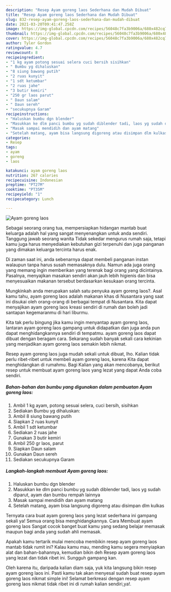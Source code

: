 ```yaml
---
description: "Resep Ayam goreng laos Sederhana dan Mudah Dibuat"
title: "Resep Ayam goreng laos Sederhana dan Mudah Dibuat"
slug: 832-resep-ayam-goreng-laos-sederhana-dan-mudah-dibuat
date: 2021-03-20T09:41:47.258Z
image: https://img-global.cpcdn.com/recipes/56048c7fa3b9006a/680x482cq70/ayam-goreng-laos-foto-resep-utama.jpg
thumbnail: https://img-global.cpcdn.com/recipes/56048c7fa3b9006a/680x482cq70/ayam-goreng-laos-foto-resep-utama.jpg
cover: https://img-global.cpcdn.com/recipes/56048c7fa3b9006a/680x482cq70/ayam-goreng-laos-foto-resep-utama.jpg
author: Tyler Gordon
ratingvalue: 4.7
reviewcount: 8
recipeingredient:
- "1 kg ayam potong sesuai selera cuci bersih sisihkan"
- " Bumbu yg dihaluskan"
- "8 siung bawang putih"
- "2 ruas kunyit"
- "1 sdt ketumbar"
- "2 ruas jahe"
- "3 butir kemiri"
- "250 gr laos parut"
- " Daun salam"
- " Daun sereh"
- "secukupnya Garam"
recipeinstructions:
- "Haluskan bumbu dgn blender"
- "Masukkan ke dlm panci bumbu yg sudah diblender tadi, laos yg sudah diparut, ayam dan bumbu rempah lainnya"
- "Masak sampai mendidih dan ayam matang"
- "Setelah matang, ayam bisa langsung digoreng atau disimpan dlm kulkas"
categories:
- Resep
tags:
- ayam
- goreng
- laos

katakunci: ayam goreng laos 
nutrition: 267 calories
recipecuisine: Indonesian
preptime: "PT27M"
cooktime: "PT35M"
recipeyield: "1"
recipecategory: Lunch

---
```



![Ayam goreng laos](https://img-global.cpcdn.com/recipes/56048c7fa3b9006a/680x482cq70/ayam-goreng-laos-foto-resep-utama.jpg)

Sebagai seorang orang tua, mempersiapkan hidangan mantab buat keluarga adalah hal yang sangat menyenangkan untuk anda sendiri. Tanggung jawab seorang  wanita Tidak sekedar mengurus rumah saja, tetapi kamu juga harus menyediakan kebutuhan gizi terpenuhi dan juga panganan yang dimakan keluarga tercinta harus enak.

Di zaman  saat ini, anda sebenarnya dapat membeli panganan instan walaupun tanpa harus susah memasaknya dulu. Namun ada juga orang yang memang ingin memberikan yang terenak bagi orang yang dicintainya. Pasalnya, menyajikan masakan sendiri akan jauh lebih higienis dan bisa menyesuaikan makanan tersebut berdasarkan kesukaan orang tercinta. 



Mungkinkah anda merupakan salah satu penyuka ayam goreng laos?. Asal kamu tahu, ayam goreng laos adalah makanan khas di Nusantara yang saat ini disukai oleh orang-orang di berbagai tempat di Nusantara. Kita dapat menyajikan ayam goreng laos kreasi sendiri di rumah dan boleh jadi santapan kegemaranmu di hari liburmu.

Kita tak perlu bingung jika kamu ingin menyantap ayam goreng laos, lantaran ayam goreng laos gampang untuk didapatkan dan juga anda pun dapat menghidangkannya sendiri di tempatmu. ayam goreng laos dapat dibuat dengan beragam cara. Sekarang sudah banyak sekali cara kekinian yang menjadikan ayam goreng laos semakin lebih nikmat.

Resep ayam goreng laos juga mudah sekali untuk dibuat, lho. Kalian tidak perlu ribet-ribet untuk membeli ayam goreng laos, karena Kita dapat menghidangkan di rumahmu. Bagi Kalian yang akan mencobanya, berikut resep untuk membuat ayam goreng laos yang lezat yang dapat Anda coba sendiri.

<!--inarticleads1-->

##### Bahan-bahan dan bumbu yang digunakan dalam pembuatan Ayam goreng laos:

1. Ambil 1 kg ayam, potong sesuai selera, cuci bersih, sisihkan
1. Sediakan  Bumbu yg dihaluskan:
1. Ambil 8 siung bawang putih
1. Siapkan 2 ruas kunyit
1. Ambil 1 sdt ketumbar
1. Sediakan 2 ruas jahe
1. Gunakan 3 butir kemiri
1. Ambil 250 gr laos, parut
1. Siapkan  Daun salam
1. Gunakan  Daun sereh
1. Sediakan secukupnya Garam




<!--inarticleads2-->

##### Langkah-langkah membuat Ayam goreng laos:

1. Haluskan bumbu dgn blender
1. Masukkan ke dlm panci bumbu yg sudah diblender tadi, laos yg sudah diparut, ayam dan bumbu rempah lainnya
1. Masak sampai mendidih dan ayam matang
1. Setelah matang, ayam bisa langsung digoreng atau disimpan dlm kulkas




Ternyata cara buat ayam goreng laos yang lezat sederhana ini gampang sekali ya! Semua orang bisa menghidangkannya. Cara Membuat ayam goreng laos Sangat cocok banget buat kamu yang sedang belajar memasak maupun bagi anda yang sudah ahli memasak.

Apakah kamu tertarik mulai mencoba membikin resep ayam goreng laos mantab tidak rumit ini? Kalau kamu mau, mending kamu segera menyiapkan alat dan bahan-bahannya, kemudian bikin deh Resep ayam goreng laos yang lezat dan tidak ribet ini. Sungguh gampang kan. 

Oleh karena itu, daripada kalian diam saja, yuk kita langsung bikin resep ayam goreng laos ini. Pasti kamu tak akan menyesal sudah buat resep ayam goreng laos nikmat simple ini! Selamat berkreasi dengan resep ayam goreng laos nikmat tidak ribet ini di rumah kalian sendiri,ya!.

